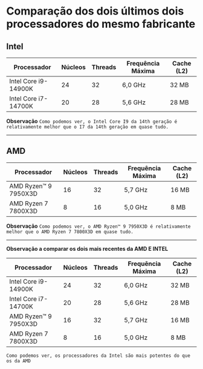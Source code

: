 # Comparação dos dois últimos dois processadores do mesmo fabricante

## Intel

| Processador | Núcleos | Threads |  Frequência Máxima | Cache (L2)|
| ----------- | ----------- | ----------- | ----------- | ----------- |
| Intel Core i9-14900K | 24 | 32 | 6,0 GHz| 32 MB | 
| Intel Core i7-14700K | 20 |28 | 5,6 GHz | 28 MB |

**Observação**
```Como podemos ver, o Intel Core I9 da 14th geração é relativamente melhor que o I7 da 14th geração em quase tudo.```

---

## AMD

| Processador | Núcleos | Threads |  Frequência Máxima | Cache (L2) |
| ----------- | ----------- | ----------- | ----------- | ----------- |
| AMD Ryzen™ 9 7950X3D | 16 | 32 | 5,7 GHz| 16 MB | 
| AMD Ryzen 7 7800X3D | 8 |16 | 5,0 GHz | 8 MB |

**Observação**
```Como podemos ver, o AMD Ryzen™ 9 7950X3D é relativamente melhor que o AMD Ryzen 7 7800X3D em quase tudo.```

---
**Observação a comparar os dois mais recentes da AMD E INTEL**

| Processador | Núcleos | Threads |  Frequência Máxima | Cache (L2) |
| ----------- | ----------- | ----------- | ----------- | ----------- |
| Intel Core i9-14900K | 24 | 32 | 6,0 GHz| 32 MB | 
| Intel Core i7-14700K | 20 |28 | 5,6 GHz | 28 MB |
| AMD Ryzen™ 9 7950X3D | 16 | 32 | 5,7 GHz| 16 MB | 
| AMD Ryzen 7 7800X3D | 8 |16 | 5,0 GHz | 8 MB |

```Como podemos ver, os processadores da Intel são mais potentes do que os da AMD```